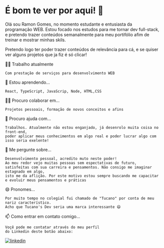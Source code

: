 
# É bom te ver por aqui! 👋

Olá sou Ramon Gomes, no momento estudante e entusiasta da programação WEB. Estou focado nos estudos para me tornar dev full-stack, e pretendo trazer conteúdos semanalmente para meu portifólio afim de treinar e mostrar minhas skils.

Pretendo logo ter poder trazer conteúdos de relevância para cá, e se quiser ver alguns projetos que ja fiz é só clicar! 




👩‍💻 Trabalho atualmente

    Com prestação de serviços para desenvolvimento WEB

🧠 Estou aprendendo...

    React, TypeScript, JavaScrip, Node, HTML,CSS

👯‍♀️ Procuro colaborar em...

    Projetos pessoais, formação de novos conceitos e afins

🤔 Procuro ajuda com...

    Trabalhos. Atualmente não estou enganjado, já desenrolo muita coisa no front-end, 
    poder aplicar meus conhecimentos em algo real e poder lucrar algo com isso seria exelente!

💬 Me pergunte sobre...

    Desenvolvimento pessoal, acredito muto neste poder! 
    Ao meu redor vejo muitas pessoas sem espectativas de futuro, 
    satisfeitas com sua carreira e pensamentos. Não consigo me imaginar estagnado em algo, 
    isto me da aflição. Por este motivo estou sempre buscando me capacitar e evoluir meus pensamentos e práticas

😄 Pronomes...

    Por muito tempo no colegial fui chamado de "Tucano" por conta de meu nariz característico. 
    Acho que Tucano's Dev seria uma marca interessante 😄

📫 Como entrar em contato comigo...

    Voçê pode me contatar através do meu perfil 
    do Linkedin deste botão abaixo:
    
[![linkedin](https://img.shields.io/badge/linkedin-0A66C2?style=for-the-badge&logo=linkedin&logoColor=white)](https://www.linkedin.com/in/ramongomesdev/)






